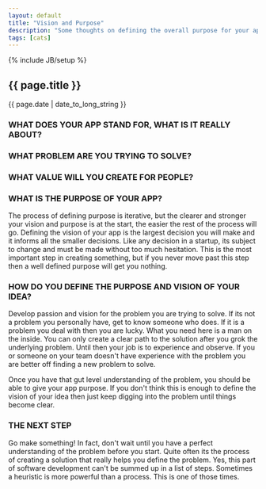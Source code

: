 ```yaml
---
layout: default
title: "Vision and Purpose"
description: "Some thoughts on defining the overall purpose for your app, or project."
tags: [cats]
---
```

{% include JB/setup %}

## {{ page.title }}
{{ page.date | date_to_long_string }}

### WHAT DOES YOUR APP STAND FOR, WHAT IS IT REALLY ABOUT?
### WHAT PROBLEM ARE YOU TRYING TO SOLVE?
### WHAT VALUE WILL YOU CREATE FOR PEOPLE?
### WHAT IS THE PURPOSE OF YOUR APP?

The process of defining purpose is iterative, but the clearer and stronger your vision and purpose is at the start, the easier the rest of the process will go. Defining the vision of your app is the largest decision you will make and it informs all the smaller decisions. Like any decision in a startup, its subject to change and must be made without too much hesitation. This is the most important step in creating something, but if you never move past this step then a well defined purpose will get you nothing. 

### HOW DO YOU DEFINE THE PURPOSE AND VISION OF YOUR IDEA? 

Develop passion and vision for the problem you are trying to solve. If its not a problem you personally have, get to know someone who does. If it is a problem you deal with then you are lucky. What you need here is a man on the inside. You can only create a clear path to the solution after you grok the underlying problem. Until then your job is to experience and observe. If you or someone on your team doesn't have experience with the problem you are better off finding a new problem to solve.

Once you have that gut level understanding of the problem, you should be able to give your app purpose. If you don't think this is enough to define the vision of your idea then just keep digging into the problem until things become clear.

### THE NEXT STEP

Go make something! In fact, don't wait until you have a perfect understanding of the problem before you start. Quite often its the process of creating a solution that really helps you define the problem. Yes, this part of software development can't be summed up in a list of steps. Sometimes a heuristic is more powerful than a process. This is one of those times.
